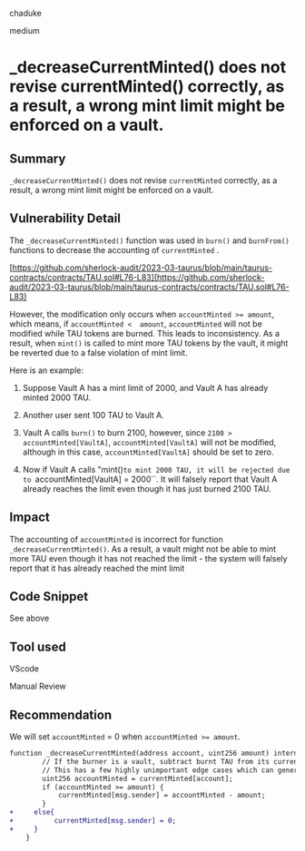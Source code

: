 chaduke

medium

# _decreaseCurrentMinted() does not revise currentMinted() correctly, as a result, a wrong mint limit might be enforced on a vault.

## Summary
``_decreaseCurrentMinted()`` does not revise ``currentMinted`` correctly, as a result, a wrong mint limit might be enforced on a vault. 

## Vulnerability Detail
The ``_decreaseCurrentMinted()`` function was used in ``burn()`` and ``burnFrom()`` functions to decrease the  accounting of ``currentMinted`` .

[https://github.com/sherlock-audit/2023-03-taurus/blob/main/taurus-contracts/contracts/TAU.sol#L76-L83](https://github.com/sherlock-audit/2023-03-taurus/blob/main/taurus-contracts/contracts/TAU.sol#L76-L83)

However, the modification only occurs when ``accountMinted >= amount``, which means, if ``accountMinted <  amount``, ``accountMinted`` will not be modified while TAU tokens are burned. This leads to inconsistency. As a result, when ``mint()`` is called to mint more TAU tokens by the vault, it might be reverted due to a false violation of mint limit. 

Here is an example: 
1) Suppose Vault A has a mint limit of 2000, and Vault A has already minted 2000 TAU. 

2) Another user sent 100 TAU to Vault A.

3) Vault A calls ``burn()`` to burn 2100, however, since ``2100 > accountMinted[VaultA]``, ``accountMinted[VaultA]`` will not be modified, although in this case,  ``accountMinted[VaultA]`` should be set to zero.

4) Now if Vault A calls "mint()`` to mint 2000 TAU, it will be rejected due to  ``accountMinted[VaultA] = 2000``. It will falsely report that Vault A already reaches the limit even though it has just burned 2100 TAU.

## Impact
The accounting of ``accountMinted`` is incorrect for function  ``_decreaseCurrentMinted()``. As a result, a vault might not be able to mint more TAU even though it has not reached the limit - the system will falsely report that it has already reached the mint limit


## Code Snippet
See above

## Tool used
VScode

Manual Review


## Recommendation
We will set ``accountMinted``  = 0 when ``accountMinted >= amount``.

```diff
function _decreaseCurrentMinted(address account, uint256 amount) internal virtual {
        // If the burner is a vault, subtract burnt TAU from its currentMinted.
        // This has a few highly unimportant edge cases which can generally be rectified by increasing the relevant vault's mintLimit.
        uint256 accountMinted = currentMinted[account];
        if (accountMinted >= amount) {
            currentMinted[msg.sender] = accountMinted - amount;
        }
+     else{
+          currentMinted[msg.sender] = 0;
+     }
    }
```